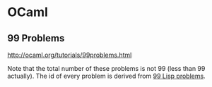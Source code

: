 # OCaml

## 99 Problems

http://ocaml.org/tutorials/99problems.html

Note that the total number of these problems is not 99 (less than 99 actually). The id of every problem is derived from [99 Lisp problems](http://www.ic.unicamp.br/~meidanis/courses/mc336/2006s2/funcional/L-99_Ninety-Nine_Lisp_Problems.html).
